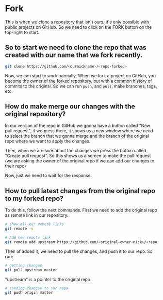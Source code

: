 # Fork
This is when we clone a repository that isn't ours. It's only possible with public projects on GitHub. So we need to click on the FORK button on the top-right to start.

## So to start we need to clone the repo that was created with our name that we fork recently.
```bash
git clone https://github.com/<ournickname>/<repo-forked>
```
Now, we can start to work normally. When we fork a project on GitHub, you become the owner of the forked repository, but with a common history of commits to the original. So we can run `push`, and `pull`, make branches, tags, etc.

## How do make merge our changes with the original repository?
In our version of the repo in GitHub we gonna have a button called "New pull request", if we press there, it shows us a new window where we need to select the branch that we gonna merge and the branch of the original repo where we want to apply the changes.

Then, when we are sure about the changes we press the button called "Create pull request". So this shows us a screen to make the pull request (we are asking the owner of the original repo if we can add our changes to their repo)

Now, just we need to wait for the response.

## How to pull latest changes from the original repo to my forked repo?
To do this, follow the next commands. First we need to add the original repo as remote link in our repository.
```bash
# show all our remote links
git remote -v

# Add new remote link
git remote add upstream https://github.com/<original-owner-nick>/<repo-name>.git
```

Then of added it, we need to pull the changes, and push it to our repo. So run:
```bash
# getting changes
git pull upstream master
```
"upstream" is a pointer to the original repo.

```bash
# sending changes to our repo
git push origin master
```